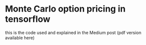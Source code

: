 # Monte Carlo option pricing in tensorflow
this is the code used and explained in the Medium post (pdf version available here)  
